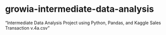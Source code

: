# growia-intermediate-data-analysis
“Intermediate Data Analysis Project using Python, Pandas, and Kaggle Sales Transaction v.4a.csv”
